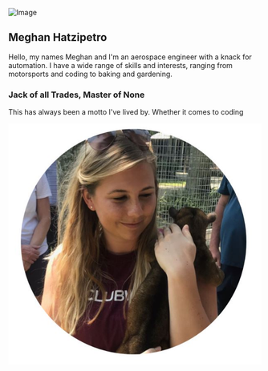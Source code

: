 ![Image](C:\Users\mh\Documents\GitHub\mhatzi.github.io\images\Me.jpg)

## Meghan Hatzipetro
Hello, my names Meghan and I'm an aerospace engineer with a knack for automation. I have a wide range of skills and interests, ranging from motorsports and coding to baking and gardening.

### Jack of all Trades, Master of None
This has always been a motto I've lived by. Whether it comes to coding



![Me](images\Me.jpg)


